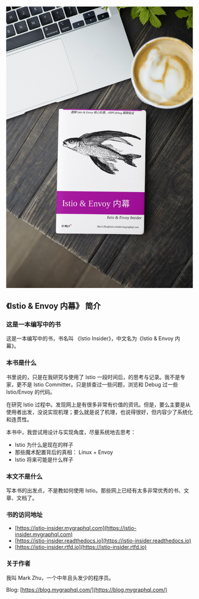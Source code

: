 ![Book Cover](./docs/source/book-cover-mockup.jpg)

## 《Istio & Envoy 内幕》 简介

### 这是一本编写中的书

这是一本编写中的书，书名叫 《Istio Insider》，中文名为《Istio & Envoy 内幕》。

### 本书是什么

书里说的，只是在我研究与使用了 Istio 一段时间后，的思考与记录。我不是专家，更不是 Istio Committer。只是排查过一些问题，浏览和 Debug 过一些 Istio/Envoy 的代码。

在研究 Istio 过程中。发现网上是有很多非常有价值的资讯。但是，要么主要是从使用者出发，没说实现机理；要么就是说了机理，也说得很好，但内容少了系统化和连贯性。

本书中，我尝试用设计与实现角度，尽量系统地去思考：
- Istio 为什么是现在的样子
- 那些魔术配置背后的真相： Linux + Envoy 
- Istio 将来可能是什么样子


### 本文不是什么

写本书的出发点，不是教如何使用 Istio。那些网上已经有太多非常优秀的书、文章、文档了。

### 书的访问地址
- [https://istio-insider.mygraphql.com](https://istio-insider.mygraphql.com)
- [https://istio-insider.readthedocs.io](https://istio-insider.readthedocs.io)
- [https://istio-insider.rtfd.io](https://istio-insider.rtfd.io)


### 关于作者
我叫 Mark Zhu，一个中年且头发少的程序员。

Blog: [https://blog.mygraphql.com/](https://blog.mygraphql.com/)